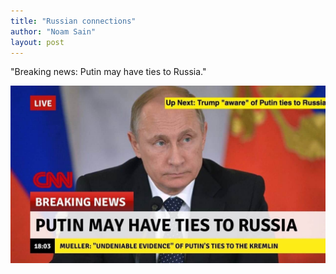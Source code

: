 ```yaml
---
title: "Russian connections"
author: "Noam Sain"
layout: post
---
```


"Breaking news: Putin may have ties to Russia."

![Russian connections](/assets/2017/2017-08-putin.jpg "Russian connections")
